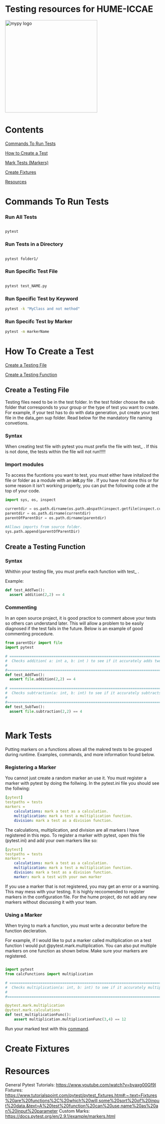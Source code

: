 Testing resources for HUME-ICCAE 
================================
<img src="https://headlesstesting.com/assets/blog/2020/08/xpytest-ff7024fe91bfbe468ee6d515272ed904829eccdc02b7fd757e1ecc0bd5a9f4fc.png.pagespeed.ic.jaL31NSKZ6.webp" alt="mypy logo" width="300px"/>

# Contents
[Commands To Run Tests](#Commands-To-Run-Tests)

[How to Create a Test](#How-To-Create-a-Test)

[Mark Tests (Markers)](#Mark-Tests)

[Create Fixtures](#Create-Fixtures)

[Resources](#Resources)

# Commands To Run Tests

### Run All Tests

```bash

pytest

```

### Run Tests in a Directory


```bash

pytest folder1/

```

### Run Specific Test File

```bash

pytest test_NAME.py

```

### Run Specific Test by Keyword

```bash
pytest -k "MyClass and not method"
```

### Run Specifc Test by Marker

```bash
pytest -m markerName
```

# How To Create a Test
[Create a Testing File](#Create-A-Testing-File)

[Create a Testing Function](#Create-a-Testing-Function)

## Create a Testing File

Testing files need to be in the test folder. In the test folder choose the sub folder that corresponds to your group or the type of test you want to create. For example, if your test has to do with data generation, put create your test file in the data_gen sup folder. Read below for the mandatory file naming convetions. 

### Syntax

When creating test file with pytest you must prefix the file with test_ . If this is not done, the tests within the file will not run!!!!!

### Import modules

To access the fucntions you want to test, you must either have initalized the file or folder as a module with an __init__.py file . If you have not done this or for some reason it isn't working properly, you can put the following code at the top of your code. 

``` python
import sys, os, inspect

currentdir = os.path.dirname(os.path.abspath(inspect.getfile(inspect.currentframe())))
parentdir = os.path.dirname(currentdir)
parentOfParentDir = os.path.dirname(parentdir)

#Allows imports from source folder.
sys.path.append(parentOfParentDir)

```

## Create a Testing Function

### Syntax

Whithin your testing file, you must prefix each function with test_ .

Example:

``` python
def test_AddTwo():
  assert addition(2,2) == 4
```

### Commenting 

In an open source project, it is good practice to comment above your tests so others can understand later. This will allow a problem to be easily diagnosed if the test fails in the future. Below is an example of good commenting procedure.  

``` python
from parentDir import file
import pytest 

# =============================================================================
#  Checks addition( a: int a, b: int ) to see if it accurately adds two numbers greater than 0. 
#  
#==============================================================================
def test_AddTwo():
  assert file.addition(2,2) == 4
  
# ======================================================================================
#  Checks subtraction(a: int, b: int) to see if it accurately subtracts two numbers greater than 0. 
#  
#=======================================================================================
def test_SubTwo():
  assert file.subtraction(2,2) == 4
  
```

# Mark Tests
Putting markers on a functions allows all the makred tests to be grouped during runtime. Examples, commands, and more information found below. 

### Registering a Marker
You cannot just create a random marker an use it. You must register a marker with pytest by doing the follwing. In the pytest.ini file you should see the follwing:

``` yaml
[pytest]
testpaths = tests
markers =
    calculations: mark a test as a calculation.
    multiplication: mark a test a multiplication function.
    division: mark a test as a division function.
```

The calculations, multiplication, and division are all markers I have registered in this repo. To register a marker with pytest, open this file (pytest.ini) and add your own markers like so:

``` yaml
[pytest]
testpaths = tests
markers =
    calculations: mark a test as a calculation.
    multiplication: mark a test a multiplication function.
    division: mark a test as a division function.
    marker: mark a test with your own marker
```

If  you use a marker that is not registered, you may get an error or a warning. This may mess with your testing. It is highly reccomended to register markers in the configuration file. For the hume project, do not add any new markers without discussing it with your team. 

### Using a Marker

When trying to mark a function, you must write a decorator before the function decleration.

For example, if I would like to put a marker called multiplication on a test function I would put @pytest.mark.multiplication. You can also put multiple markers on one function as shown below. Make sure your markers are registered.

``` python

import pytest 
from calcFunctions import multiplication

# ======================================================================================
#  Checks multiplication(a: int, b: int) to see if it accurately multiplies two numbers greater than 0. 
#  
#=======================================================================================

@pytest.mark.multiplication
@pytest.mark.calculations
def test_multiplicationFunc():
    assert multiplication.multiplicationFunc(3,4) == 12
```
Run your marked test with this [command](#Run-Specifc-Test-by-Marker).

# Create Fixtures


# Resources

General Pytest Tutorials: https://www.youtube.com/watch?v=byaxg00Gf9I
Fixtures: https://www.tutorialspoint.com/pytest/pytest_fixtures.htm#:~:text=Fixtures%20are%20functions%2C%20which%20will,some%20sort%20of%20input%20data.&text=A%20test%20function%20can%20use,name%20as%20an%20input%20parameter
Custom Marks: https://docs.pytest.org/en/2.9.1/example/markers.html


